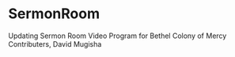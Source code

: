 # SermonRoom
Updating Sermon Room Video Program for Bethel Colony of Mercy 
Contributers,
David Mugisha
